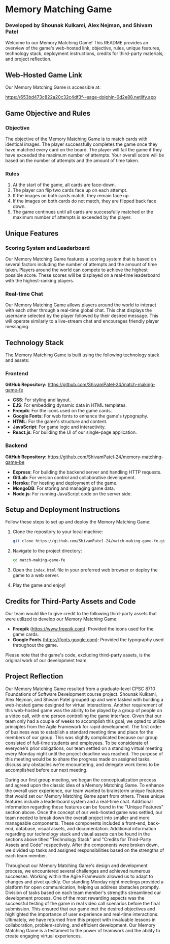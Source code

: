 # Memory Matching Game

### Developed by Shounak Kulkami, Alex Nejman, and Shivam Patel

Welcome to our Memory Matching Game! This README provides an overview of the game's web-hosted link, objective, rules, unique features, technology stack, deployment instructions, credits for third-party materials, and project reflection.


## Web-Hosted Game Link

Our Memory Matching Game is accessible at:

https://653bd473c822a20c32c4df3f--sage-dolphin-0d2e88.netlify.app


## Game Objective and Rules

### Objective

The objective of the Memory Matching Game is to match cards with identical images. The player successfully  completes the game once they have matched every card on the board. The player will fail the game if they have exceeded the maximum number of attempts. Your overall score will be based on the number of attempts and the amount of time taken.

### Rules

1. At the start of the game, all cards are face-down.
2. The player can flip two cards face up on each attempt.
3. If the images on both cards match, they remain face up.
4. If the images on both cards do not match, they are flipped back face down.
5. The game continues until all cards are successfully matched or the maximum number of attempts is exceeded by the player.


## Unique Features

### Scoring System and Leaderboard

Our Memory Matching Game features a scoring system that is based on several factors including the number of attempts and the amount of time taken. Players around the world can compete to achieve the highest possible score. These scores will be displayed on a real-time leaderboard with the highest-ranking players.

### Real-time Chat

Our Memory Matching Game allows players around the world to interact with each other through a real-time global chat. This chat displays the username selected by the player followed by their desired message. This will operate similarly to a live-stream chat and encourages friendly player messaging.


## Technology Stack

The Memory Matching Game is built using the following technology stack and assets:

### Frontend
**GitHub Repository:** https://github.com/ShivamPatel-24/match-making-game-fe

- **CSS**: For styling and layout.
- **EJS**: For embedding dynamic data in HTML templates.
- **Freepik**: For the icons used on the game cards.
- **Google Fonts**: For web fonts to enhance the game's typography.
- **HTML**: For the game's structure and content.
- **JavaScript**: For game logic and interactivity.
- **React.js**: For building the UI of our single-page application.

### Backend
**GitHub Repository:** https://github.com/ShivamPatel-24/memory-matching-game-be

- **Express**: For building the backend server and handling HTTP requests.
- **GitLab**: For version control and collaborative development.
- **Heroku**: For hosting and deployment of the game.
- **MongoDB**: For storing and managing game data.
- **Node.js**: For running JavaScript code on the server side.

## Setup and Deployment Instructions

Follow these steps to set up and deploy the Memory Matching Game:

1. Clone the repository to your local machine:
   ```bash
   git clone https://github.com/ShivamPatel-24/match-making-game-fe.git
   ```

2. Navigate to the project directory:
   ```bash
   cd match-making-game-fe
   ```

3. Open the `index.html` file in your preferred web browser or deploy the game to a web server.     

4. Play the game and enjoy!

## Credits for Third-Party Assets and Code

Our team would like to give credit to the following third-party assets that were utilized to develop our Memory Matching Game:

- **Freepik** (https://www.freepik.com): Provided the icons used for the game cards.
- **Google Fonts** (https://fonts.google.com): Provided the typography used throughout the game.

Please note that the game's code, excluding third-party assets, is the original work of our development team.

## Project Reflection

Our Memory Matching Game resulted from a graduate-level CPSC 8710 Foundations of Software Development course project. Shounak Kulkami, Alex Nejman, and Shivam Patel grouped up and were tasked with building a web-hosted game designed for virtual interactions. Another requirement of this web-hosted game was the ability to be played by a group of people on a video call, with one person controlling the game interface. Given that our team only had a couple of weeks to accomplish this goal, we opted to utilize principles from the Agile Framework for rapid development. The first order of business was to establish a standard meeting time and place for the members of our group. This was slightly complicated because our group consisted of full-time students and employees. To be considerate of everyone's prior obligations, our team settled on a standing virtual meeting every Monday night until the project deadline was reached. The purpose of this meeting would be to share the progress made on assigned tasks, discuss any obstacles we're encountering, and delegate work items to be accomplished before our next meeting.

During our first group meeting, we began the conceptualization process and agreed upon the classic idea of a Memory Matching Game. To enhance the overall user experience, our team wanted to brainstorm unique features that would set our Memory Matching Game apart from others. These unique features include a leaderboard system and a real-time chat. Additional information regarding these features can be found in the "Unique Features" section above. Once the concept of our web-hosted game was settled, our team needed to break down the overall project into smaller and more manageable components. These components included a front-end, back-end, database, visual assets, and documentation. Additional information regarding our technology stack and visual assets can be found in the sections above titled "Technology Stack" and "Credits for Third-Party Assets and Code" respectively. After the components were broken down, we divided up tasks and assigned responsibilities based on the strengths of each team member.

Throughout our Memory Matching Game's design and development process, we encountered several challenges and achieved numerous successes. Working within the Agile Framework allowed us to adapt to changes and pivot quickly. Our standing Monday night meetings provided a platform for open communication, helping us address obstacles promptly. Division of tasks based on each team member's strengths streamlined our development process. One of the most rewarding aspects was the successful testing of the game in real video call scenarios before the final submission. This ensured that our game met the desired objectives and highlighted the importance of user experience and real-time interactions. Ultimately, we have returned from this project with invaluable lessons in collaboration, problem-solving, and efficient development. Our Memory Matching Game is a testament to the power of teamwork and the ability to create engaging virtual experiences.
